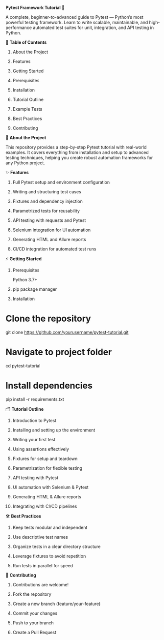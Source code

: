 **Pytest Framework Tutorial** 🚀

  A complete, beginner-to-advanced guide to Pytest — Python’s most powerful testing framework. Learn to write scalable, maintainable, and high-performance automated test suites for unit, integration, and API testing in Python.

📖 **Table of Contents**

  1. About the Project
  
  2. Features
  
  3. Getting Started
  
  4. Prerequisites
  
  5. Installation
  
  6. Tutorial Outline
  
  7. Example Tests
  
  8. Best Practices
  
  9. Contributing


📌 **About the Project**

  This repository provides a step-by-step Pytest tutorial with real-world examples. It covers everything from installation and setup to advanced testing techniques, helping you create robust automation frameworks for any Python project.

✨ **Features**

  1. Full Pytest setup and environment configuration
  
  2. Writing and structuring test cases
  
  3. Fixtures and dependency injection
  
  4. Parametrized tests for reusability
  
  5. API testing with requests and Pytest
  
  6. Selenium integration for UI automation
  
  7. Generating HTML and Allure reports
  
  8. CI/CD integration for automated test runs

⚡ **Getting Started**
1. Prerequisites

      Python 3.7+

2. pip package manager

3. Installation
  # Clone the repository
  git clone https://github.com/yourusername/pytest-tutorial.git  
  
  # Navigate to project folder
  cd pytest-tutorial  
  
  # Install dependencies
  pip install -r requirements.txt  

🗂 **Tutorial Outline**

  1. Introduction to Pytest
  
  2. Installing and setting up the environment
  
  3. Writing your first test
  
  4. Using assertions effectively
  
  5. Fixtures for setup and teardown
  
  6. Parametrization for flexible testing
  
  7. API testing with Pytest
  
  8. UI automation with Selenium & Pytest
  
  9. Generating HTML & Allure reports
  
  10. Integrating with CI/CD pipelines


🛠 **Best Practices**

  1. Keep tests modular and independent
  
  2. Use descriptive test names
  
  3. Organize tests in a clear directory structure
  
  4. Leverage fixtures to avoid repetition
  
  5. Run tests in parallel for speed

🤝 **Contributing**

  1. Contributions are welcome!
  
  2. Fork the repository
  
  3. Create a new branch (feature/your-feature)
  
  4. Commit your changes
  
  5. Push to your branch
  
  6. Create a Pull Request
  
